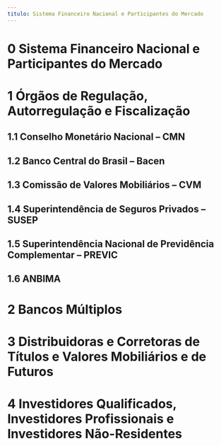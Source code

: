 ```yaml
---
titulo: Sistema Financeiro Nacional e Participantes do Mercado
---
```

# 0 Sistema Financeiro Nacional e Participantes do Mercado
# 1 Órgãos de Regulação, Autorregulação e Fiscalização
## 1.1 Conselho Monetário Nacional – CMN
## 1.2 Banco Central do Brasil – Bacen
## 1.3 Comissão de Valores Mobiliários – CVM
## 1.4 Superintendência de Seguros Privados – SUSEP
## 1.5 Superintendência Nacional de Previdência Complementar – PREVIC
## 1.6 ANBIMA
# 2 Bancos Múltiplos
# 3 Distribuidoras e Corretoras de Títulos e Valores Mobiliários e de Futuros
# 4 Investidores Qualificados, Investidores Profissionais e Investidores Não-Residentes

